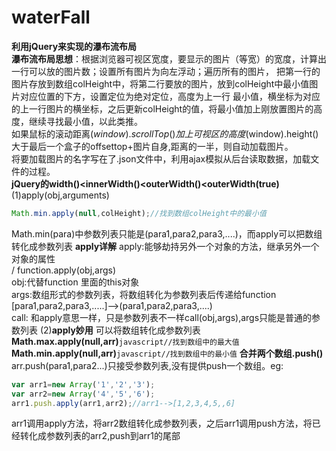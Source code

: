 # waterFall
**利用jQuery来实现的瀑布流布局**<br/>
**瀑布流布局思想**：根据浏览器可视区宽度，要显示的图片（等宽）的宽度，计算出一行可以放的图片数；设置所有图片为向左浮动；遍历所有的图片，
把第一行的图片存放到数组colHeight中，将第二行要放的图片，放到colHeight中最小值图片对应位置的下方，设置定位为绝对定位，高度为上一行
最小值，横坐标为对应的上一行图片的横坐标，之后更新colHeight的值，将最小值加上刚放置图片的高度，继续寻找最小值，以此类推。<br/>
如果鼠标的滚动距离$(window).scrollTop()加上可视区的高度$(window).height()大于最后一个盒子的offsettop+图片自身,距离的一半，则自动加载图片。<br/>
将要加载图片的名字写在了.json文件中，利用ajax模拟从后台读取数据，加载文件的过程。<br/>
**jQuery的width()<innerWidth()<outerWidth()<outerWidth(true)**
(1)apply(obj,arguments)<br/>
```javascript
Math.min.apply(null,colHeight);//找到数组colHeight中的最小值
```
Math.min(para)中参数列表只能是(para1,para2,para3,....)，而apply可以把数组转化成参数列表
**apply详解**
apply:能够劫持另外一个对象的方法，继承另外一个对象的属性<br>/
function.apply(obj,args)<br/>
obj:代替function 里面的this对象<br/>
args:数组形式的参数列表，将数组转化为参数列表后传递给function  [para1,para2,para3,.....]-->(para1,para2,para3,....)<br/>
call: 和apply意思一样，只是参数列表不一样call(obj,args),args只能是普通的参数列表
(2)**apply妙用**
可以将数组转化成参数列表
**Math.max.apply(null,arr)**```javascript//找到数组中的最大值```
**Math.min.apply(null,arr)**```javascript//找到数组中的最小值```
**合并两个数组.push()**
arr.push(para1,para2...)只接受参数列表,没有提供push一个数组。eg:
```javascript
var arr1=new Array('1','2','3');
var arr2=new Array('4','5','6');
arr1.push.apply(arr1,arr2);//arr1-->[1,2,3,4,5,,6]
```
arr1调用apply方法，将arr2数组转化成参数列表，之后arr1调用push方法，将已经转化成参数列表的arr2,push到arr1的尾部
